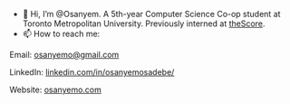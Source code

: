 - 👋 Hi, I’m @Osanyem. A 5th-year Computer Science Co-op student at Toronto Metropolitan University. Previously interned at [theScore](https://www.thescore.com/).
- 📫 How to reach me:


Email: osanyemo@gmail.com

LinkedIn: [linkedin.com/in/osanyemosadebe/](https://www.linkedin.com/in/osanyemosadebe/)


Website: [osanyemo.com](https://osanyemo.com/)


